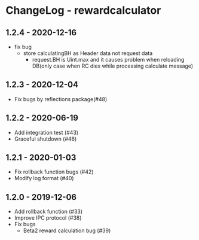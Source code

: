 # ChangeLog - rewardcalculator

## 1.2.4 - 2020-12-16
* fix bug
  * store calculatingBH as Header data not request data
    * request.BH is Uint.max and it causes problem when reloading DB(only case when RC dies while processing calculate message)

## 1.2.3 - 2020-12-04
* Fix bugs by reflections package(#48)

## 1.2.2 - 2020-06-19
* Add integration test (#43)
* Graceful shutdown (#46)

## 1.2.1 - 2020-01-03
* Fix rollback function bugs (#42)
* Modify log format (#40)


## 1.2.0 - 2019-12-06
* Add rollback function  (#33)
* Improve IPC protocol  (#38)
* Fix bugs
  * Beta2 reward calculation bug (#39)
